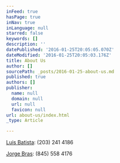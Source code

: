 ```yaml
---
inFeed: true
hasPage: true
inNav: true
inLanguage: null
starred: false
keywords: []
description: ''
datePublished: '2016-01-25T20:05:05.070Z'
dateModified: '2016-01-25T20:05:03.176Z'
title: About Us
author: []
sourcePath: _posts/2016-01-25-about-us.md
published: true
authors: []
publisher:
  name: null
  domain: null
  url: null
  favicon: null
url: about-us/index.html
_type: Article

---
```

[Luis Batista][0]: (203) 241 4186

[Jorge Bras][1]: (845) 558 4176

[0]: mailto:luis_batista@live.com
[1]: mailto:jb.cleanfree@yahoo.com